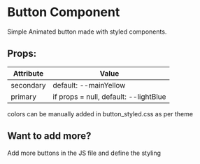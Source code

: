 # Button Component
Simple Animated button made with styled components. 

## Props: 

Attribute | Value
------------ | -------------
secondary | default: --mainYellow
primary | if props = null, default: --lightBlue

colors can be manually added in button_styled.css as per theme



## Want to add more?
Add more buttons in the JS file and define the styling 